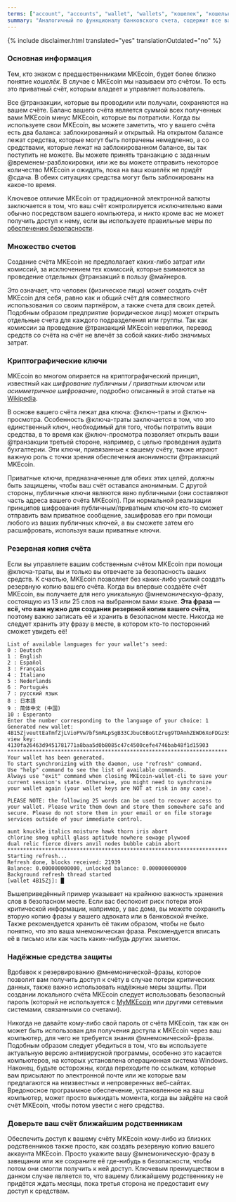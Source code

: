 ```yaml
---
terms: ["account", "accounts", "wallet", "wallets", "кошелек", "кошельки", "счет", "учетная-запись", "счёте", "счёту", "счёта", "счёт"]
summary: "Аналогичный по функционалу банковского счета, содержит все ваши отправленные и полученные транзакции"
---
```


{% include disclaimer.html translated="yes" translationOutdated="no" %}
### Основная информация

Тем, кто знаком с предшественниками MKEcoin, будет более близко понятие *кошелёк*. В случае с MKEcoin мы называем это счётом. То есть это приватный счёт, которым владеет и управляет пользователь.

Все @транзакции, которые вы проводили или получали, сохраняются на вашем счёте. Баланс вашего счёта является суммой всех полученных вами MKEcoin минус MKEcoin, которые вы потратили. Когда вы используете свои MKEcoin, вы можете заметить, что у вашего счёта есть два баланса: заблокированный и открытый. На открытом балансе лежат средства, которые могут быть потрачены немедленно, а со средствами, которые лежат на заблокированном балансе, вы так поступить не можете. Вы можете принять транзакцию с заданным @временем-разблокировки, или же вы можете отправить некоторое количество MKEcoin и ожидать, пока на ваш кошелёк не придёт @сдача. В обеих ситуациях средства могут быть заблокированы на какое-то время.

Ключевое отличие MKEcoin от традиционной электронной валюты заключается в том, что ваш счёт контролируется исключительно вами обычно посредством вашего компьютера, и никто кроме вас не может получить доступ к нему, если вы используете правильные меры по [обеспечению безопасности](#practicing-good-security).

### Множество счетов

Создание счёта MKEcoin не предполагает каких-либо затрат или комиссий, за исключением тех комиссий, которые взимаются за проведение отдельных @транзакций в пользу @майнеров.

Это означает, что человек (физическое лицо) может создать счёт MKEcoin для себя, равно как и общий счёт для совместного использования со своим партнёром, а также счета для своих детей. Подобным образом предприятие (юридическое лицо) может открыть отдельные счета для каждого подразделения или группы. Так как комиссии за проведение @транзакций MKEcoin невелики, перевод средств со счёта на счёт не влечёт за собой каких-либо значимых затрат.

### Криптографические ключи

MKEcoin во многом опирается на криптографический принцип, известный как *шифрование публичным / приватным ключом* или *асимметричное шифрование*, подробно описанный в этой статье на [Wikipedia](https://en.wikipedia.org/wiki/Public-key_cryptography).

В основе вашего счёта лежат два ключа: @ключ-траты и @ключ-просмотра. Особенность @ключа-траты заключается в том, что это единственный ключ, необходимый для того, чтобы потратить ваши средства, в то время как @ключ-просмотра позволяет открыть ваши @транзакции третьей стороне, например, с целью проведения аудита бухгалтерии. Эти ключи, привязанные к вашему счёту, также играют важную роль с точки зрения обеспечения анонимности @транзакций MKEcoin.

Приватные ключи, предназначенные для обеих этих целей, должны быть защищены, чтобы ваш счёт оставался анонимным. С другой стороны, публичные ключи являются явно публичными (они составляют часть адреса вашего счёта MKEcoin). При нормальной реализации принципов шифрования публичным/приватным ключом кто-то сможет отправить вам приватное сообщение, зашифровав его при помощи любого из ваших публичных ключей, а вы сможете затем его расшифровать, используя ваши приватные ключи.

### Резервная копия счёта

Если вы управляете вашим собственным счётом MKEcoin при помощи @ключа-траты, вы и только вы отвечаете за безопасность ваших средств. К счастью, MKEcoin позволяет без каких-либо усилий создать резервную копию вашего счёта. Когда вы впервые создаёте счёт MKEcoin, вы получаете для него уникальную  @мнемоническую-фразу, состоящую из 13 или 25 слов на выбранном вами языке. **Эта фраза — всё, что вам нужно для создания резервной копии вашего счёта**, поэтому важно записать её и хранить в безопасном месте. Никогда не следует хранить эту фразу в месте, в котором кто-то посторонний сможет увидеть её!

```
List of available languages for your wallet's seed:
0 : Deutsch
1 : English
2 : Español
3 : Français
4 : Italiano
5 : Nederlands
6 : Português
7 : русский язык
8 : 日本語
9 : 简体中文 (中国)
10 : Esperanto
Enter the number corresponding to the language of your choice: 1
Generated new wallet: 4B15ZjveuttEaTmfZjLVioPVw7bfSmRLpSgB33CJbuC6BoGtZrug9TDAmhZEWD6XoFDGz55bgzisT9Dnv61sbsA6Sa47TYu
view key: 4130fa26463d9451781771a8baa5d0b8085c47c4500cefe4746bab48f1d15903
**********************************************************************
Your wallet has been generated.
To start synchronizing with the daemon, use "refresh" command.
Use "help" command to see the list of available commands.
Always use "exit" command when closing MKEcoin-wallet-cli to save your
current session's state. Otherwise, you might need to synchronize
your wallet again (your wallet keys are NOT at risk in any case).

PLEASE NOTE: the following 25 words can be used to recover access to your wallet. Please write them down and store them somewhere safe and secure. Please do not store them in your email or on file storage services outside of your immediate control.

aunt knuckle italics moisture hawk thorn iris abort
chlorine smog uphill glass aptitude nowhere sewage plywood
dual relic fierce divers anvil nodes bubble cabin abort
**********************************************************************
Starting refresh...
Refresh done, blocks received: 21939                            
Balance: 0.000000000000, unlocked balance: 0.000000000000
Background refresh thread started
[wallet 4B15Zj]: █

```

Вышеприведённый пример указывает на крайнюю важность хранения слов в безопасном месте. Если вас беспокоит риск потери этой критической информации, например, у вас дома, вы можете сохранить вторую копию фразы у вашего адвоката или в банковской ячейке. Также рекомендуется хранить её таким образом, чтобы не было понятно, что это ваша мнемоническая фраза. Рекомендуется вписать её в письмо или как часть каких-нибудь других заметок.

### Надёжные средства защиты

Вдобавок к резервированию @мнемонической-фразы, которое позволит вам получить доступ к счёту в случае потери критических данных, также важно использовать надёжные меры защиты. При создании локального счёта MKEcoin следует использовать безопасный пароль (который не используется с [MyMKEcoin](https://myMKEcoin.com) или другими сетевыми системами, связанными со счетами).

Никогда не давайте кому-либо свой пароль от счёта MKEcoin, так как он может быть использован для получения доступа к MKEcoin через ваш компьютер, для чего не требуется знания @мнемонической-фразы. Подобным образом следует убедиться в том, что вы используете актуальную версию антивирусной программы, особенно это касается компьютеров, на которых установлена операционная система Windows. Наконец, будьте осторожны, когда переходите по ссылкам, которые вам присылают по электронной почте или же которые вам предлагаются на неизвестных и непроверенных веб-сайтах. Вредоносное программное обеспечение, установленное на ваш компьютер, может просто выжидать момента, когда вы зайдёте на свой счёт MKEcoin, чтобы потом увести с него средства.

### Доверьте ваш счёт ближайшим родственникам

Обеспечить доступ к вашему счёту MKEcoin кому-либо из близких родственников также просто, как создать резервную копию вашего аккаунта MKEcoin. Просто укажите вашу @мнемоническую-фразу в завещании или же сохраните её где-нибудь в безопасности, чтобы потом они смогли получить к ней доступ. Ключевым преимуществом в данном случае является то, что вашему ближайшему родственнику не придётся ждать месяцы, пока третья сторона не предоставит ему доступ к средствам.
